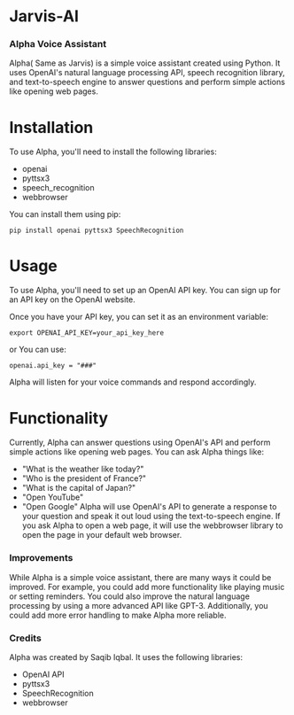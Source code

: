 # Jarvis-AI

### Alpha Voice Assistant

Alpha( Same as Jarvis) is a simple voice assistant created using Python. It uses OpenAI's natural language processing API, speech recognition library, and text-to-speech engine to answer questions and perform simple actions like opening web pages.

# Installation
To use Alpha, you'll need to install the following libraries:

* openai
* pyttsx3
* speech_recognition
* webbrowser

You can install them using pip:

``` shell
pip install openai pyttsx3 SpeechRecognition
```

# Usage

To use Alpha, you'll need to set up an OpenAI API key. You can sign up for an API key on the OpenAI website.

Once you have your API key, you can set it as an environment variable:
``` shell
export OPENAI_API_KEY=your_api_key_here
```
or You can use: 
```shell 
openai.api_key = "###" 
```

Alpha will listen for your voice commands and respond accordingly.

# Functionality
Currently, Alpha can answer questions using OpenAI's API and perform simple actions like opening web pages. You can ask Alpha things like:

* "What is the weather like today?"
* "Who is the president of France?"
* "What is the capital of Japan?"
* "Open YouTube"
* "Open Google"
Alpha will use OpenAI's API to generate a response to your question and speak it out loud using the text-to-speech engine. If you ask Alpha to open a web page, it will use the webbrowser library to open the page in your default web browser.

### Improvements
While Alpha is a simple voice assistant, there are many ways it could be improved. For example, you could add more functionality like playing music or setting reminders. You could also improve the natural language processing by using a more advanced API like GPT-3. Additionally, you could add more error handling to make Alpha more reliable.

### Credits
Alpha was created by Saqib Iqbal. It uses the following libraries:

* OpenAI API
* pyttsx3
* SpeechRecognition
* webbrowser






